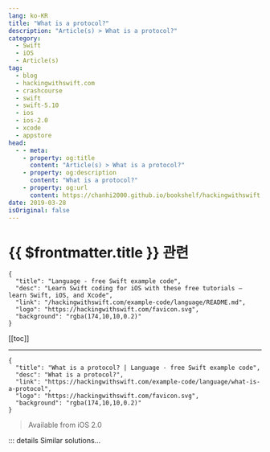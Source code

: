```yaml
---
lang: ko-KR
title: "What is a protocol?"
description: "Article(s) > What is a protocol?"
category:
  - Swift
  - iOS
  - Article(s)
tag: 
  - blog
  - hackingwithswift.com
  - crashcourse
  - swift
  - swift-5.10
  - ios
  - ios-2.0
  - xcode
  - appstore
head:
  - - meta:
    - property: og:title
      content: "Article(s) > What is a protocol?"
    - property: og:description
      content: "What is a protocol?"
    - property: og:url
      content: https://chanhi2000.github.io/bookshelf/hackingwithswift.com/example-code/language/what-is-a-protocol.html
date: 2019-03-28
isOriginal: false
---
```


# {{ $frontmatter.title }} 관련

```component VPCard
{
  "title": "Language - free Swift example code",
  "desc": "Learn Swift coding for iOS with these free tutorials – learn Swift, iOS, and Xcode",
  "link": "/hackingwithswift.com/example-code/language/README.md",
  "logo": "https://hackingwithswift.com/favicon.svg",
  "background": "rgba(174,10,10,0.2)"
}
```

[[toc]]

---

```component VPCard
{
  "title": "What is a protocol? | Language - free Swift example code",
  "desc": "What is a protocol?",
  "link": "https://hackingwithswift.com/example-code/language/what-is-a-protocol",
  "logo": "https://hackingwithswift.com/favicon.svg",
  "background": "rgba(174,10,10,0.2)"
}
```

> Available from iOS 2.0

<!-- TODO: 작성 -->

<!-- 
A protocol is a collection of methods that describe a specific set of similar actions or behaviors. I realize that probably didn't help much, so I'll try to rephrase in more detail: how many rows should a table view have? How many sections? What should the section titles be? Can the user move rows? If so, what should happen when they do?

All those questions concern a similar thing: data going into a `UITableView`. As a result, they all go into a single protocol, called `UITableViewDataSource`. Some of the behaviors inside that protocol are optional. For example, `canEditRowAt` is optional and defaults to true if you don't provide a value yourself.

When you work in Swift you will frequently have to make your class conform to a protocol. This is done by adding the protocol name to your class definition, then filling in any required methods, like this:

```swift
class ViewController: UIViewController, UITableViewDataSource {
    func tableView(_ tableView: UITableView, numberOfRowsInSection section: Int) -> Int {
        // request 10 rows
        return 10
    }

    func tableView(_ tableView: UITableView, cellForRowAt indexPath: IndexPath) -> UITableViewCell {
        // return a dummy table view cell; your own code should use prototype cells or similar
        return UITableViewCell()
    }
}
```

When you do that – when you promise Swift that your class conforms to a protocol – you can be darn sure it checks to make sure you're right. And that means it will refuse to build your code if you haven't added support for all the required methods, which is a helpful security measure.

-->

::: details Similar solutions…

<!--
/example-code/language/what-is-protocol-oriented-programming">What is protocol-oriented programming? 
/example-code/language/what-is-a-protocol-associated-type">What is a protocol associated type? 
/example-code/language/how-to-fix-the-error-protocol-can-only-be-used-as-a-generic-constraint-because-it-has-self-or-associated-type-requirements">How to fix the error “protocol can only be used as a generic constraint because it has Self or associated type requirements” 
/example-code/language/what-are-protocol-extensions">What are protocol extensions? 
/example-code/language/how-to-constrain-a-protocol-associated-type">How to constrain a protocol associated type</a>
-->

